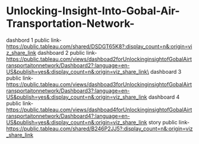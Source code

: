 # Unlocking-Insight-Into-Gobal-Air-Transportation-Network-

dashbord 1 public link-https://public.tableau.com/shared/DSDGT65K8?:display_count=n&:origin=viz_share_link
dashboard 2 public link-https://public.tableau.com/views/dashboad2forUnlockinginsightofGobalAirtransportaitonnetwork/Dashboard2?:language=en-US&publish=yes&:display_count=n&:origin=viz_share_link\
dashboard 3 public link-https://public.tableau.com/views/dashboad3forUnlockinginsightofGobalAirtransportaitonnetwork/Dashboard3?:language=en-US&publish=yes&:display_count=n&:origin=viz_share_link
dashboard 4 public link-https://public.tableau.com/views/dashboad4forUnlockinginsightofGobalAirtransportaitonnetwork/Dashboard4?:language=en-US&publish=yes&:display_count=n&:origin=viz_share_link
story public link-https://public.tableau.com/shared/B246P2JJ5?:display_count=n&:origin=viz_share_link
